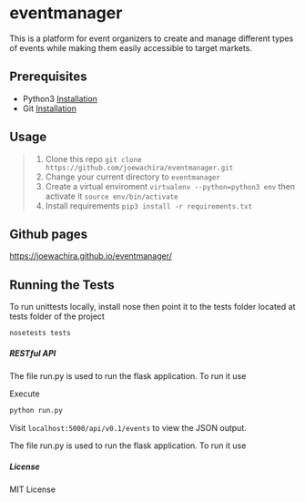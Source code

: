 # eventmanager
This is a platform for event organizers to create and manage different types of events while making them easily accessible to target markets.

## Prerequisites
- Python3 [Installation](https://www.python.org/downloads/)
- Git [Installation](https://git-scm.com/downloads)

## Usage
> 1. Clone this repo `git clone https://github.com/joewachira/eventmanager.git`
> 2. Change your current directory to `eventmanager`
> 3. Create a virtual enviroment `virtualenv --python=python3 env` then activate it `source env/bin/activate`
> 4. Install requirements `pip3 install -r requirements.txt`

## Github pages
https://joewachira.github.io/eventmanager/

## Running the Tests

 To run unittests locally, install nose then point it to the tests folder located at tests folder of the project

 `nosetests tests`
 

##### RESTful API
The file run.py is used to run the flask application. To run it use

Execute

```bash
python run.py
```

Visit `localhost:5000/api/v0.1/events` to view the JSON output.

The file run.py is used to run the flask application. To run it use

##### License
MIT License
